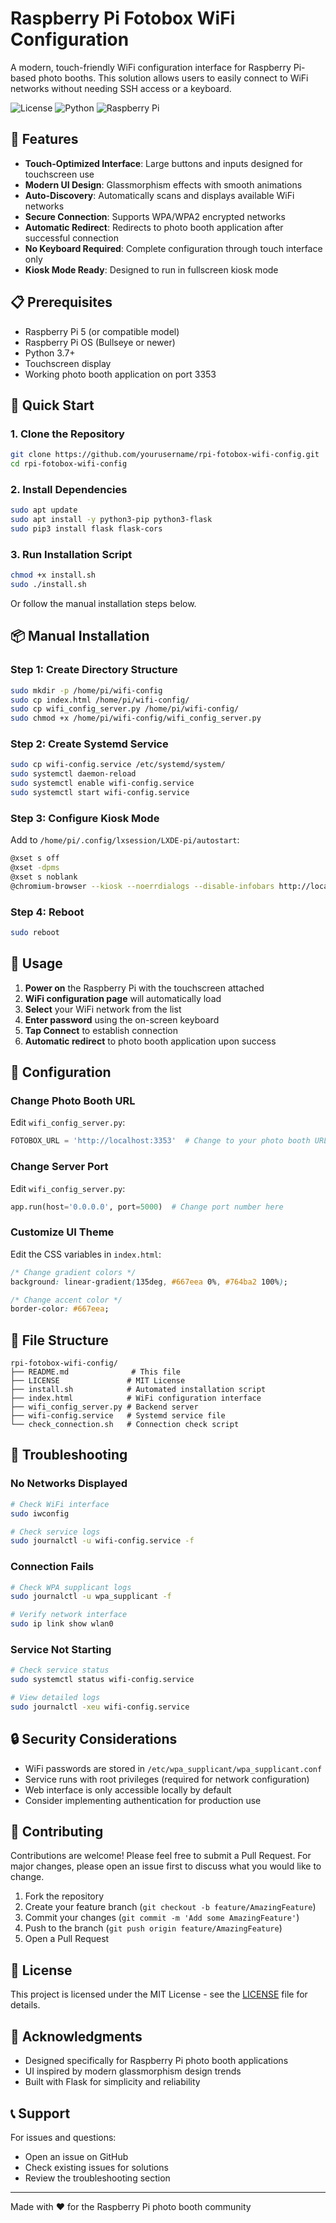 # Raspberry Pi Fotobox WiFi Configuration

A modern, touch-friendly WiFi configuration interface for Raspberry Pi-based photo booths. This solution allows users to easily connect to WiFi networks without needing SSH access or a keyboard.

![License](https://img.shields.io/badge/license-MIT-blue.svg)
![Python](https://img.shields.io/badge/python-3.7+-blue.svg)
![Raspberry Pi](https://img.shields.io/badge/Raspberry%20Pi-5-red.svg)

## 🌟 Features

- **Touch-Optimized Interface**: Large buttons and inputs designed for touchscreen use
- **Modern UI Design**: Glassmorphism effects with smooth animations
- **Auto-Discovery**: Automatically scans and displays available WiFi networks
- **Secure Connection**: Supports WPA/WPA2 encrypted networks
- **Automatic Redirect**: Redirects to photo booth application after successful connection
- **No Keyboard Required**: Complete configuration through touch interface only
- **Kiosk Mode Ready**: Designed to run in fullscreen kiosk mode

## 📋 Prerequisites

- Raspberry Pi 5 (or compatible model)
- Raspberry Pi OS (Bullseye or newer)
- Python 3.7+
- Touchscreen display
- Working photo booth application on port 3353

## 🚀 Quick Start

### 1. Clone the Repository

```bash
git clone https://github.com/yourusername/rpi-fotobox-wifi-config.git
cd rpi-fotobox-wifi-config
```

### 2. Install Dependencies

```bash
sudo apt update
sudo apt install -y python3-pip python3-flask
sudo pip3 install flask flask-cors
```

### 3. Run Installation Script

```bash
chmod +x install.sh
sudo ./install.sh
```

Or follow the manual installation steps below.

## 📦 Manual Installation

### Step 1: Create Directory Structure

```bash
sudo mkdir -p /home/pi/wifi-config
sudo cp index.html /home/pi/wifi-config/
sudo cp wifi_config_server.py /home/pi/wifi-config/
sudo chmod +x /home/pi/wifi-config/wifi_config_server.py
```

### Step 2: Create Systemd Service

```bash
sudo cp wifi-config.service /etc/systemd/system/
sudo systemctl daemon-reload
sudo systemctl enable wifi-config.service
sudo systemctl start wifi-config.service
```

### Step 3: Configure Kiosk Mode

Add to `/home/pi/.config/lxsession/LXDE-pi/autostart`:

```bash
@xset s off
@xset -dpms
@xset s noblank
@chromium-browser --kiosk --noerrdialogs --disable-infobars http://localhost:5000
```

### Step 4: Reboot

```bash
sudo reboot
```

## 🎯 Usage

1. **Power on** the Raspberry Pi with the touchscreen attached
2. **WiFi configuration page** will automatically load
3. **Select** your WiFi network from the list
4. **Enter password** using the on-screen keyboard
5. **Tap Connect** to establish connection
6. **Automatic redirect** to photo booth application upon success

## 🔧 Configuration

### Change Photo Booth URL

Edit `wifi_config_server.py`:

```python
FOTOBOX_URL = 'http://localhost:3353'  # Change to your photo booth URL
```

### Change Server Port

Edit `wifi_config_server.py`:

```python
app.run(host='0.0.0.0', port=5000)  # Change port number here
```

### Customize UI Theme

Edit the CSS variables in `index.html`:

```css
/* Change gradient colors */
background: linear-gradient(135deg, #667eea 0%, #764ba2 100%);

/* Change accent color */
border-color: #667eea;
```

## 📁 File Structure

```
rpi-fotobox-wifi-config/
├── README.md              # This file
├── LICENSE               # MIT License
├── install.sh            # Automated installation script
├── index.html            # WiFi configuration interface
├── wifi_config_server.py # Backend server
├── wifi-config.service   # Systemd service file
└── check_connection.sh   # Connection check script
```

## 🐛 Troubleshooting

### No Networks Displayed

```bash
# Check WiFi interface
sudo iwconfig

# Check service logs
sudo journalctl -u wifi-config.service -f
```

### Connection Fails

```bash
# Check WPA supplicant logs
sudo journalctl -u wpa_supplicant -f

# Verify network interface
sudo ip link show wlan0
```

### Service Not Starting

```bash
# Check service status
sudo systemctl status wifi-config.service

# View detailed logs
sudo journalctl -xeu wifi-config.service
```

## 🔒 Security Considerations

- WiFi passwords are stored in `/etc/wpa_supplicant/wpa_supplicant.conf`
- Service runs with root privileges (required for network configuration)
- Web interface is only accessible locally by default
- Consider implementing authentication for production use

## 🤝 Contributing

Contributions are welcome! Please feel free to submit a Pull Request. For major changes, please open an issue first to discuss what you would like to change.

1. Fork the repository
2. Create your feature branch (`git checkout -b feature/AmazingFeature`)
3. Commit your changes (`git commit -m 'Add some AmazingFeature'`)
4. Push to the branch (`git push origin feature/AmazingFeature`)
5. Open a Pull Request

## 📝 License

This project is licensed under the MIT License - see the [LICENSE](LICENSE) file for details.

## 🙏 Acknowledgments

- Designed specifically for Raspberry Pi photo booth applications
- UI inspired by modern glassmorphism design trends
- Built with Flask for simplicity and reliability

## 📞 Support

For issues and questions:
- Open an issue on GitHub
- Check existing issues for solutions
- Review the troubleshooting section

---

Made with ❤️ for the Raspberry Pi photo booth community
